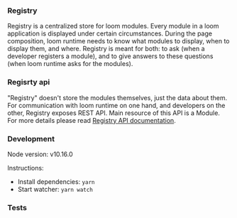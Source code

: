 ### Registry

Registry is a centralized store for loom modules. Every module in a loom application is displayed under certain circumstances. During the page composition, loom runtime needs to know what modules to display, when to display them, and where. Registry is meant for both: to ask (when a developer registers a module), and to give answers to these questions (when loom runtime asks for the modules).

### Regisrty api

"Registry" doesn't store the modules themselves, just the data about them. For communication with loom runtime on one hand, and developers on the other, Registry exposes REST API. Main resource of this API is a Module. For more details please read [Registry API documentation](./docs/API.md).  

### Development
Node version: v10.16.0

Instructions:

* Install dependencies: ```yarn```
* Start watcher: ```yarn watch```

### Tests

